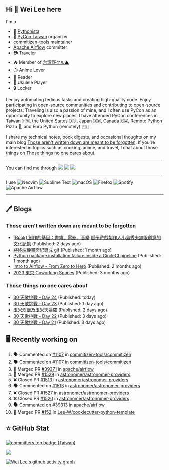 ## Hi 👋 Wei Lee here

I'm a

* 🐍 [Pythonista](https://pycon-note.wei-lee.me/)
* 🐍 [PyCon Taiwan](https://tw.pycon.org/) organizer
* [commitizen-tools](https://github.com/commitizen-tools) maintainer
* [Apache Airflow](https://github.com/apache/airflow/) committer
* [📷 Traveler](https://travlog.wei-lee.me/)
* ⛺ Member of [台湾野クル▲](https://twitter.com/Taiwannokuru)
* 📺 Anime Lover
* 📖 Reader
* 🎵 Ukulele Player
* 🔒 Locker

I enjoy automating tedious tasks and creating high-quality code. Enjoy participating in open-source communities and contributing to open-source projects. Traveling is also a passion of mine, and I often use PyCon as an opportunity to explore new places. I have attended PyCon conferences in Taiwan 🇹🇼, the United States 🇺🇸, Japan 🇯🇵, Canada 🇨🇦, Remote Python Pizza 🍕, and Euro Python (remotely) 🇪🇺.

I share my technical notes, book digests, and occasional thoughts on my main blog [Those aren't written down are meant to be forgotten](https://blog.wei-lee.me/). If you're interested in topics such as cooking, anime, and travel, I chat about those things on [Those things no one cares about](https://travlog.wei-lee.me/).


---

<p align="left">
You can find me through
  <a href="https://in.linkedin.com/in/clleew" target="blank">
    <img src="https://img.shields.io/badge/LinkedIn-0077B5?style=for-the-badge&logo=linkedin&logoColor=white" />
  </a>
  <a href="https://twitter.com/clleew" target="blank">
    <img src="https://img.shields.io/badge/Twitter-1DA1F2?style=for-the-badge&logo=twitter&logoColor=white" />
  </a>
  <a href="https://github.com/Lee-W/" target="blank">
    <img src="https://img.shields.io/badge/GitHub-100000?style=for-the-badge&logo=github&logoColor=white" />
  </a>
</p>

---

I use ![Neovim](https://img.shields.io/badge/NeoVim-%2357A143.svg?&style=for-the-badge&logo=neovim&logoColor=white) ![Sublime Text](https://img.shields.io/badge/sublime_text-%23575757.svg?style=for-the-badge&logo=sublime-text&logoColor=important) ![macOS](https://img.shields.io/badge/mac%20os-000000?style=for-the-badge&logo=macos&logoColor=F0F0F0) ![Firefox](https://img.shields.io/badge/Firefox-FF7139?style=for-the-badge&logo=Firefox-Browser&logoColor=white) ![Spotify](https://img.shields.io/badge/Spotify-1ED760?style=for-the-badge&logo=spotify&logoColor=white) ![Apache Airflow](https://img.shields.io/badge/Apache%20Airflow-017CEE?style=for-the-badge&logo=Apache%20Airflow&logoColor=white)

---


## 🖊️ Blogs

### Those aren't written down are meant to be forgotten

* [[Book] 創作的基因：書籍、電影、音樂,賦予遊戲製作人小島秀夫無限創意的文化記憶](https://blog.wei-lee.me/posts/book/2024/05/creative-gene) (Published: 2 days ago)
* [將終端機畫面紀錄成 gif](https://blog.wei-lee.me/posts/tech/2024/04/record-terminal-actions-and-export-as-gif) (Published: 1 month ago)
* [Python package installation failure inside a CircleCI pipeline](https://blog.wei-lee.me/posts/tech/2024/04/python-package-installation-failure-inside-a-CircleCI-pipeline) (Published: 1 month ago)
* [Intro to Airflow - From Zero to Hero](https://blog.wei-lee.me/posts/tech/2024/02/intro-to-airflow-from-zero-to-hero) (Published: 2 months ago)
* [2023 東京 Coworking Spaces](https://blog.wei-lee.me/posts/tech/2024/01/2023-tokyo-coworking-space) (Published: 3 months ago)

### Those things no one cares about
 
 * [30 天歌挑戰 - Day 24](https://travlog.wei-lee.me/posts/review/2024/05/30-day-song-challenge-day-24) (Published: today)
 * [30 天歌挑戰 - Day 23](https://travlog.wei-lee.me/posts/review/2024/05/30-day-song-challenge-day-23) (Published: 1 day ago)
 * [玉米炊飯及玉米天婦羅](https://travlog.wei-lee.me/posts/cook/2024/05/rider-s-corn-set) (Published: 2 days ago)
 * [30 天歌挑戰 - Day 22](https://travlog.wei-lee.me/posts/review/2024/05/30-day-song-challenge-day-22) (Published: 3 days ago)
 * [30 天歌挑戰 - Day 21](https://travlog.wei-lee.me/posts/review/2024/05/30-day-song-challenge-day-21) (Published: 3 days ago)

## 🖥️ Recently working on

1. 🗣 Commented on [#1107](https://github.com/commitizen-tools/commitizen/issues/1107) in [commitizen-tools/commitizen](https://github.com/commitizen-tools/commitizen)
2. 🗣 Commented on [#1107](https://github.com/commitizen-tools/commitizen/issues/1107) in [commitizen-tools/commitizen](https://github.com/commitizen-tools/commitizen)
3. 🎉 Merged PR [#39371](https://github.com/apache/airflow/pull/39371) in [apache/airflow](https://github.com/apache/airflow)
4. 🎉 Merged PR [#1529](https://github.com/astronomer/astronomer-providers/pull/1529) in [astronomer/astronomer-providers](https://github.com/astronomer/astronomer-providers)
5. ❌ Closed PR [#1513](https://github.com/astronomer/astronomer-providers/pull/1513) in [astronomer/astronomer-providers](https://github.com/astronomer/astronomer-providers)
6. 🗣 Commented on [#1513](https://github.com/astronomer/astronomer-providers/issues/1513) in [astronomer/astronomer-providers](https://github.com/astronomer/astronomer-providers)
7. ❌ Closed PR [#1527](https://github.com/astronomer/astronomer-providers/pull/1527) in [astronomer/astronomer-providers](https://github.com/astronomer/astronomer-providers)
8. ❌ Closed PR [#1520](https://github.com/astronomer/astronomer-providers/pull/1520) in [astronomer/astronomer-providers](https://github.com/astronomer/astronomer-providers)
9. 🗣 Commented on [#39313](https://github.com/apache/airflow/issues/39313) in [apache/airflow](https://github.com/apache/airflow)
10. 🎉 Merged PR [#152](https://github.com/Lee-W/cookiecutter-python-template/pull/152) in [Lee-W/cookiecutter-python-template](https://github.com/Lee-W/cookiecutter-python-template)


## ⭐ GitHub Stat

[![committers.top badge (Taiwan)](https://user-badge.committers.top/taiwan_public/Lee-W.svg)](https://user-badge.committers.top/taiwan_public/Lee-W)

[![](https://github-readme-stats.vercel.app/api?username=Lee-W&show_icons=true&hide_title=true&cache_seconds=86400)](https://github.com/anuraghazra/github-readme-stats)

[![Wei Lee's github activity graph](https://github-readme-activity-graph.vercel.app/graph?username=Lee-W&theme=dracula)](https://github.com/ashutosh00710/github-readme-activity-graph)
